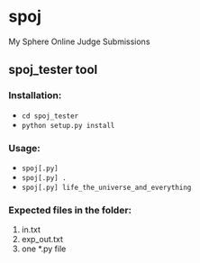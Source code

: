 spoj
====

My Sphere Online Judge Submissions


spoj_tester tool
----------------

### Installation:

+ `cd spoj_tester`
+ `python setup.py install`

### Usage:

+ `spoj[.py]`
+ `spoj[.py] .`
+ `spoj[.py] life_the_universe_and_everything`

### Expected files in the folder:

1. in.txt
2. exp_out.txt
3. one *.py file